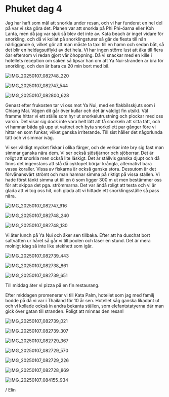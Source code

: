 # Phuket dag 4

Jag har haft som mål att snorkla under resan, och vi har funderat en hel del på var vi ska göra det. Planen var att snorkla på Phi Phi-öarna eller Koh Lanta, men då jag var sjuk så blev det inte av. Kata beach är inget vidare för snorkling, och då vi kollat på snorklingsturer så går de flesta till nån närliggande ö, vilket gör att man måste ta taxi till en hamn och sedan båt, så det blir en heldagsutflykt av det hela. Vi har ingen större lust att åka till flera öar eftersom vi redan gjort vår öhoppning. Då vi snackar med en kille i hotellets reception om saken så tipsar han om att Ya Nui-stranden är bra för snorkling, och den är bara ca 20 min bort med bil. 

![IMG_20250107_082748_220](https://github.com/user-attachments/assets/cc4ddccb-a7b1-49bb-b977-cf74763fd273)


![IMG_20250107_082747_544](https://github.com/user-attachments/assets/a7845f41-0eac-42ac-a7da-b3a6c9c7fc43)


![IMG_20250107_082800_628](https://github.com/user-attachments/assets/5feaecc1-595a-4054-91f3-0892ae1d8869)


Genast efter frukosten tar vi oss mot Ya Nui, med en flakbilsskjuts som i Chiang Mai. Vägen dit går över kullar och det är väldigt fin utsikt. Väl framme hittar vi ett ställe som hyr ut snorkelutrustning och plockar med oss varsin. Det visar sig dock inte vara helt lätt att få snorkeln att sitta tätt, och vi hamnar båda gå upp ut vattnet och byta snorkel ett par gånger före vi hittar en som funkar, vilket ganska irriterande. Till sist håller det någorlunda tätt och vi simmar iväg.

Vi ser väldigt mycket fiskar i olika färger, och de verkar inte bry sig fast man simmar ganska nära dem. Vi ser också sjöstjärnor och sjöborrar. Det är roligt att snorkla men också lite läskigt. Det är ställvis ganska djupt och då finns det ingenstans att stå då cyklopet börjar krångla, alternativt bara vassa koraller. Vissa av fiskarna är också ganska stora. Dessutom är det förvånansvärt strömt och man hamnar simma på riktigt på vissa ställen. Vi hade först tänkt simma ut till en ö som ligger 300 m ut men bestämmer oss för att skippa det pga. strömmarna. Det var ändå roligt att testa och vi är glada att vi tog oss hit, och glada att vi hittade ett snorklingsställe så pass nära.

![IMG_20250107_082747_916](https://github.com/user-attachments/assets/6be845aa-b574-4083-b371-a1b7285b7c10)


![IMG_20250107_082748_240](https://github.com/user-attachments/assets/931b39e3-c2cc-434a-81d1-eea349044fba)


![IMG_20250107_082748_130](https://github.com/user-attachments/assets/9a9e1fc7-ac49-4506-b98e-7a0956d732e2)


Vi äter lunch på Ya Nui och åker sen tillbaka. Efter att ha duschat bort saltvatten ur håret så går vi till poolen och läser en stund. Det är mera molnigt idag så inte like stekhett som igår. 

![IMG_20250107_082739_443](https://github.com/user-attachments/assets/2a571072-c9a6-4bcd-93a7-b3191c1b57c3)


![IMG_20250107_082738_861](https://github.com/user-attachments/assets/beaee979-d776-4713-a248-3565a3fa532f)

![IMG_20250107_082739_651](https://github.com/user-attachments/assets/8f2abdc3-6e12-4a7d-8be6-e3d8aa5fb49d)


Till middag äter vi pizza på en fin restaurang. 

Efter middagen promenerar vi till Kata Palm, hotellet som jag med familj bodde på då vi var i Thailand för 10 år sen. Hotellet såg ganska likadant ut och vi kollade också in andra bekanta ställen, som elefantstatyerna där man gick över gatan till stranden. Roligt att minnas den resan!

![IMG_20250107_082739_021](https://github.com/user-attachments/assets/65e36431-a7df-4aa9-9902-4dfd9c813c2c)


![IMG_20250107_082739_307](https://github.com/user-attachments/assets/ea114cb3-0027-47aa-be7b-a0180ad67e5a)


![IMG_20250107_082729_367](https://github.com/user-attachments/assets/7221f4cf-4e8d-4ef5-8b61-51b2c19e98da)


![IMG_20250107_082729_570](https://github.com/user-attachments/assets/715ae2c7-ba48-464a-845f-bc20bb8d8efa)


![IMG_20250107_082729_226](https://github.com/user-attachments/assets/9f6719f2-bc53-4d8e-88bb-8deda2469e3c)


![IMG_20250107_082728_869](https://github.com/user-attachments/assets/2280de75-f6b5-42d8-98c7-16025b627ee5)


![IMG_20250107_084155_934](https://github.com/user-attachments/assets/b5b63f2d-4d75-4b71-b18f-d074c5dabdd0)


/ Elin
